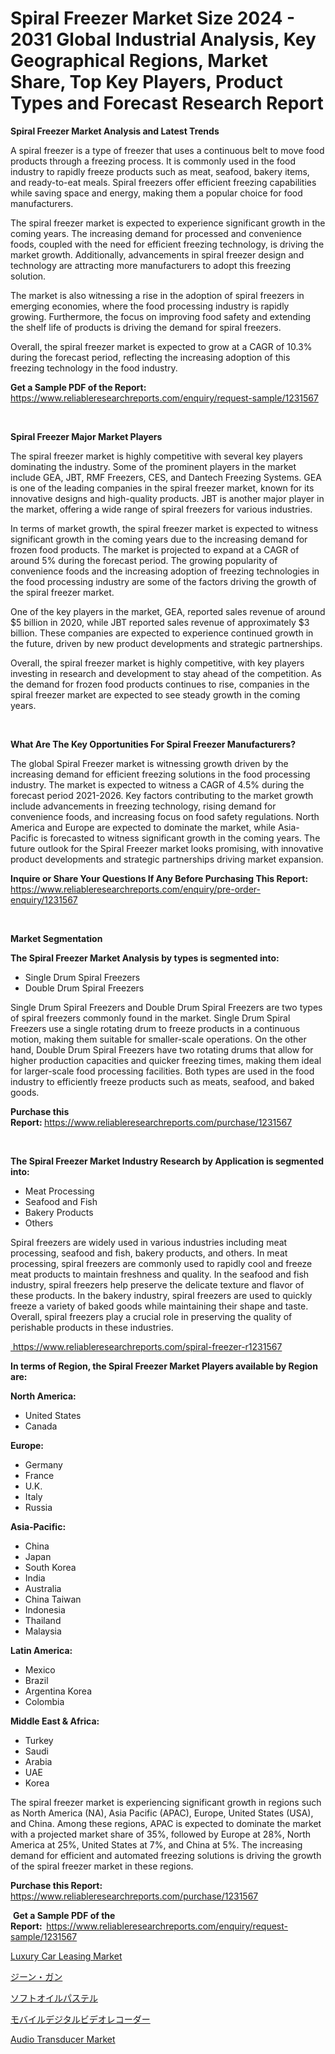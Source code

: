<p><h1>Spiral Freezer Market Size 2024 - 2031 Global Industrial Analysis, Key Geographical Regions, Market Share, Top Key Players, Product Types and Forecast Research Report</h1></p><p><strong>Spiral Freezer Market Analysis and Latest Trends</strong></p>
<p><p>A spiral freezer is a type of freezer that uses a continuous belt to move food products through a freezing process. It is commonly used in the food industry to rapidly freeze products such as meat, seafood, bakery items, and ready-to-eat meals. Spiral freezers offer efficient freezing capabilities while saving space and energy, making them a popular choice for food manufacturers.</p><p>The spiral freezer market is expected to experience significant growth in the coming years. The increasing demand for processed and convenience foods, coupled with the need for efficient freezing technology, is driving the market growth. Additionally, advancements in spiral freezer design and technology are attracting more manufacturers to adopt this freezing solution.</p><p>The market is also witnessing a rise in the adoption of spiral freezers in emerging economies, where the food processing industry is rapidly growing. Furthermore, the focus on improving food safety and extending the shelf life of products is driving the demand for spiral freezers.</p><p>Overall, the spiral freezer market is expected to grow at a CAGR of 10.3% during the forecast period, reflecting the increasing adoption of this freezing technology in the food industry.</p></p>
<p><strong>Get a Sample PDF of the Report:&nbsp;</strong> <a href="https://www.reliableresearchreports.com/enquiry/request-sample/1231567">https://www.reliableresearchreports.com/enquiry/request-sample/1231567</a></p>
<p>&nbsp;</p>
<p><strong>Spiral Freezer Major Market Players</strong></p>
<p><p>The spiral freezer market is highly competitive with several key players dominating the industry. Some of the prominent players in the market include GEA, JBT, RMF Freezers, CES, and Dantech Freezing Systems. GEA is one of the leading companies in the spiral freezer market, known for its innovative designs and high-quality products. JBT is another major player in the market, offering a wide range of spiral freezers for various industries.</p><p>In terms of market growth, the spiral freezer market is expected to witness significant growth in the coming years due to the increasing demand for frozen food products. The market is projected to expand at a CAGR of around 5% during the forecast period. The growing popularity of convenience foods and the increasing adoption of freezing technologies in the food processing industry are some of the factors driving the growth of the spiral freezer market.</p><p>One of the key players in the market, GEA, reported sales revenue of around $5 billion in 2020, while JBT reported sales revenue of approximately $3 billion. These companies are expected to experience continued growth in the future, driven by new product developments and strategic partnerships.</p><p>Overall, the spiral freezer market is highly competitive, with key players investing in research and development to stay ahead of the competition. As the demand for frozen food products continues to rise, companies in the spiral freezer market are expected to see steady growth in the coming years.</p></p>
<p>&nbsp;</p>
<p><strong>What Are The Key Opportunities For Spiral Freezer Manufacturers?</strong></p>
<p><p>The global Spiral Freezer market is witnessing growth driven by the increasing demand for efficient freezing solutions in the food processing industry. The market is expected to witness a CAGR of 4.5% during the forecast period 2021-2026. Key factors contributing to the market growth include advancements in freezing technology, rising demand for convenience foods, and increasing focus on food safety regulations. North America and Europe are expected to dominate the market, while Asia-Pacific is forecasted to witness significant growth in the coming years. The future outlook for the Spiral Freezer market looks promising, with innovative product developments and strategic partnerships driving market expansion.</p></p>
<p><strong>Inquire or Share Your Questions If Any Before Purchasing This Report:</strong> <a href="https://www.reliableresearchreports.com/enquiry/pre-order-enquiry/1231567">https://www.reliableresearchreports.com/enquiry/pre-order-enquiry/1231567</a></p>
<p>&nbsp;</p>
<p><strong>Market Segmentation</strong></p>
<p><strong>The Spiral Freezer Market Analysis by types is segmented into:</strong></p>
<p><ul><li>Single Drum Spiral Freezers</li><li>Double Drum Spiral Freezers</li></ul></p>
<p><p>Single Drum Spiral Freezers and Double Drum Spiral Freezers are two types of spiral freezers commonly found in the market. Single Drum Spiral Freezers use a single rotating drum to freeze products in a continuous motion, making them suitable for smaller-scale operations. On the other hand, Double Drum Spiral Freezers have two rotating drums that allow for higher production capacities and quicker freezing times, making them ideal for larger-scale food processing facilities. Both types are used in the food industry to efficiently freeze products such as meats, seafood, and baked goods.</p></p>
<p><strong>Purchase this Report:&nbsp;</strong><a href="https://www.reliableresearchreports.com/purchase/1231567">https://www.reliableresearchreports.com/purchase/1231567</a></p>
<p>&nbsp;</p>
<p><strong>The Spiral Freezer Market Industry Research by Application is segmented into:</strong></p>
<p><ul><li>Meat Processing</li><li>Seafood and Fish</li><li>Bakery Products</li><li>Others</li></ul></p>
<p><p>Spiral freezers are widely used in various industries including meat processing, seafood and fish, bakery products, and others. In meat processing, spiral freezers are commonly used to rapidly cool and freeze meat products to maintain freshness and quality. In the seafood and fish industry, spiral freezers help preserve the delicate texture and flavor of these products. In the bakery industry, spiral freezers are used to quickly freeze a variety of baked goods while maintaining their shape and taste. Overall, spiral freezers play a crucial role in preserving the quality of perishable products in these industries.</p></p>
<p><a href="https://www.reliableresearchreports.com/spiral-freezer-r1231567">&nbsp;https://www.reliableresearchreports.com/spiral-freezer-r1231567</a></p>
<p><strong>In terms of Region, the Spiral Freezer Market Players available by Region are:</strong></p>
<p>
    <p> <strong> North America: </strong>
        <ul>
            <li>United States</li>
            <li>Canada</li>
        </ul>
        </p> 
    <p> <strong> Europe: </strong>
        <ul>
            <li>Germany</li>
            <li>France</li>
            <li>U.K.</li>
            <li>Italy</li>
            <li>Russia</li>
        </ul>
        </p> 
    <p> <strong> Asia-Pacific: </strong>
        <ul>
            <li>China</li>
            <li>Japan</li>
            <li>South Korea</li>
            <li>India</li>
            <li>Australia</li>
            <li>China Taiwan</li>
            <li>Indonesia</li>
            <li>Thailand</li>
            <li>Malaysia</li>
        </ul>
        </p> 
    <p> <strong> Latin America: </strong>
        <ul>
            <li>Mexico</li>
            <li>Brazil</li>
            <li>Argentina Korea</li>
            <li>Colombia</li>
        </ul>
        </p> 
    <p> <strong> Middle East & Africa: </strong>
        <ul>
            <li>Turkey</li>
            <li>Saudi</li>
            <li>Arabia</li>
            <li>UAE</li>
            <li>Korea</li>
        </ul>
    </p>
    </p>
<p><p>The spiral freezer market is experiencing significant growth in regions such as North America (NA), Asia Pacific (APAC), Europe, United States (USA), and China. Among these regions, APAC is expected to dominate the market with a projected market share of 35%, followed by Europe at 28%, North America at 25%, United States at 7%, and China at 5%. The increasing demand for efficient and automated freezing solutions is driving the growth of the spiral freezer market in these regions.</p></p>
<p><strong>Purchase this Report: </strong><a href="https://www.reliableresearchreports.com/purchase/1231567">https://www.reliableresearchreports.com/purchase/1231567</a></p>
<p>&nbsp;<strong>Get a Sample PDF of the Report:&nbsp;&nbsp;</strong><a href="https://www.reliableresearchreports.com/enquiry/request-sample/1231567">https://www.reliableresearchreports.com/enquiry/request-sample/1231567</a></p>
<p><strong></strong></p>
<p><p><a href="https://spotless-saver-8fd.notion.site/Luxury-Car-Leasing-Market-Trends-and-Market-Analysis-forecasted-for-period-2024-2031-1310cc36858e4903adc62cb6e2a842b2">Luxury Car Leasing Market</a></p><p><a href="https://medium.com/@sandrajerde2015/%E3%82%B8%E3%83%BC%E3%83%B3%E9%8A%83%E5%B8%82%E5%A0%B4%E3%81%AE%E3%83%A1%E3%83%88%E3%83%AA%E3%83%83%E3%82%AF%E3%82%B9%E3%82%92%E3%83%87%E3%82%B3%E3%83%BC%E3%83%89%E3%81%99%E3%82%8B-%E5%B8%82%E5%A0%B4%E3%82%B7%E3%82%A7%E3%82%A2-%E3%83%88%E3%83%AC%E3%83%B3%E3%83%89-%E3%81%9D%E3%81%97%E3%81%A6%E6%88%90%E9%95%B7%E3%83%91%E3%82%BF%E3%83%BC%E3%83%B3-d6dd4c8606b6">ジーン・ガン</a></p><p><a href="https://github.com/hwbcz413288296/Market-Research-Report-List-1/blob/main/965443238561.md">ソフトオイルパステル</a></p><p><a href="https://medium.com/@deontestanton2023/%E3%83%A2%E3%83%90%E3%82%A4%E3%83%AB%E3%83%87%E3%82%B8%E3%82%BF%E3%83%AB%E3%83%93%E3%83%87%E3%82%AA%E3%83%AC%E3%82%B3%E3%83%BC%E3%83%80%E3%83%BC%E5%B8%82%E5%A0%B4-2031%E5%B9%B4%E3%81%BE%E3%81%A7%E3%81%AE%E3%83%88%E3%83%AC%E3%83%B3%E3%83%89-%E4%BA%88%E6%B8%AC-%E7%AB%B6%E4%BA%89%E5%88%86%E6%9E%90-7a45dc98b1fb">モバイルデジタルビデオレコーダー</a></p><p><a href="https://view.publitas.com/reportprime-1/audio-transducer-market-share-evolution-and-market-growth-trends-2024-2031/">Audio Transducer Market</a></p></p>